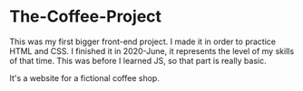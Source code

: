 # The-Coffee-Project
This was my first bigger front-end project. I made it in order to practice HTML and CSS. I finished it in 2020-June, it represents the level of my skills of that time. This was before I learned JS, so that part is really basic.

It's a website for a fictional coffee shop.
